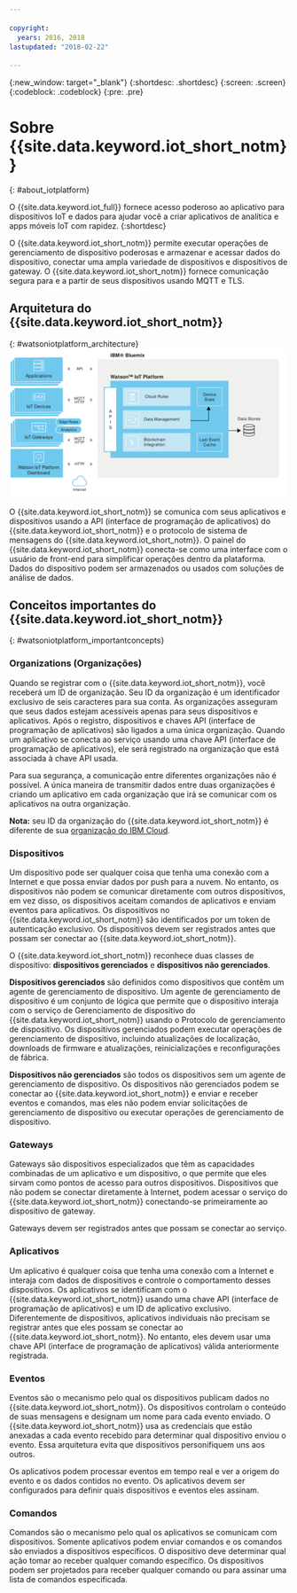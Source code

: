 ```yaml
---

copyright:
  years: 2016, 2018
lastupdated: "2018-02-22"

---
```


{:new_window: target="\_blank"}
{:shortdesc: .shortdesc}
{:screen: .screen}
{:codeblock: .codeblock}
{:pre: .pre}

# Sobre {{site.data.keyword.iot_short_notm}}
{: #about_iotplatform}

O {{site.data.keyword.iot_full}} fornece acesso poderoso ao aplicativo para dispositivos IoT e dados para ajudar você a criar aplicativos de analítica e apps móveis IoT com rapidez.
{:shortdesc}

O {{site.data.keyword.iot_short_notm}} permite executar operações de gerenciamento de dispositivo poderosas e armazenar e acessar dados do dispositivo, conectar uma ampla variedade de dispositivos e
dispositivos de gateway. O {{site.data.keyword.iot_short_notm}} fornece comunicação segura para e a partir de seus dispositivos usando MQTT e TLS.

## Arquitetura do {{site.data.keyword.iot_short_notm}}
{: #watsoniotplatform_architecture}
![Arquitetura do IBM Watson IoT Platform](images/architecture_platform_2.svg "Arquitetura do IBM Watson IoT Platform")

<!--**Important:** The analytics features are merged in from the {{site.data.keyword.iotrtinsights_full}} service. If your {{site.data.keyword.iot_short_notm}} organization is used as a data source for an existing {{site.data.keyword.iotrtinsights_short}} instance, Analytics is not enabled until after the existing {{site.data.keyword.iotrtinsights_short}} instances have been migrated. Continue to use the {{site.data.keyword.iotrtinsights_short}} dashboard for your analytics needs until the migration is complete. For more information, see the [IBM Watson IoT Platform blog ![External link icon](../../icons/launch-glyph.svg "External link icon")](https://developer.ibm.com/iotplatform/2016/04/28/iot-real-time-insights-and-watson-iot-platform-a-match-made-in-heaven/){: new_window} on IBM developerWorks and your existing {{site.data.keyword.iotrtinsights_short}} instance dashboards.  -->

O {{site.data.keyword.iot_short_notm}} se comunica com seus aplicativos e dispositivos usando a API (interface de programação de aplicativos) do {{site.data.keyword.iot_short_notm}} e o protocolo de sistema de mensagens do {{site.data.keyword.iot_short_notm}}. O painel do {{site.data.keyword.iot_short_notm}} conecta-se como uma interface com o usuário de front-end para simplificar operações dentro da plataforma. Dados do dispositivo podem ser armazenados ou usados com soluções de análise de dados.

## Conceitos importantes do {{site.data.keyword.iot_short_notm}}
{: #watsoniotplatform_importantconcepts}

### Organizations (Organizações)

Quando se registrar com o {{site.data.keyword.iot_short_notm}}, você receberá um ID de organização. Seu ID da organização é um identificador exclusivo de seis caracteres para sua conta. As organizações asseguram que seus dados estejam acessíveis apenas para seus dispositivos e aplicativos. Após o registro, dispositivos e chaves API (interface de programação de aplicativos) são ligados a uma única organização. Quando um aplicativo se conecta ao serviço usando uma chave API (interface de programação de aplicativos), ele será registrado na organização que está associada à chave API usada.

Para sua segurança, a comunicação entre diferentes organizações não é possível. A única maneira de transmitir dados entre duas organizações é criando um aplicativo em cada organização que irá se comunicar com os aplicativos na outra organização.

**Nota:** seu ID da organização do {{site.data.keyword.iot_short_notm}} é diferente de sua [organização do IBM Cloud](../../docs/admin/orgs_spaces.html#orginfo).

### Dispositivos

Um dispositivo pode ser qualquer coisa que tenha uma conexão com a Internet e que possa enviar dados por push para a nuvem. No entanto, os dispositivos não podem se comunicar diretamente com outros dispositivos, em vez disso, os dispositivos aceitam comandos de aplicativos e enviam eventos para aplicativos. Os dispositivos no {{site.data.keyword.iot_short_notm}} são identificados por um token de autenticação exclusivo. Os dispositivos devem ser registrados antes que possam ser conectar ao {{site.data.keyword.iot_short_notm}}.

O {{site.data.keyword.iot_short_notm}} reconhece duas classes de dispositivo: **dispositivos gerenciados** e **dispositivos não gerenciados**.

**Dispositivos gerenciados** são definidos como dispositivos que contêm um agente de gerenciamento de dispositivo. Um agente de gerenciamento de dispositivo é um conjunto de lógica que permite que o dispositivo interaja com o serviço de Gerenciamento de dispositivo do {{site.data.keyword.iot_short_notm}} usando o Protocolo de gerenciamento de dispositivo. Os dispositivos gerenciados podem executar operações de gerenciamento de dispositivo, incluindo atualizações de localização, downloads de firmware e atualizações, reinicializações e reconfigurações de fábrica.

**Dispositivos não gerenciados** são todos os dispositivos sem um agente de gerenciamento de dispositivo. Os dispositivos não gerenciados podem se conectar ao {{site.data.keyword.iot_short_notm}} e enviar e receber eventos e comandos, mas eles não podem enviar solicitações de gerenciamento de dispositivo ou executar operações de gerenciamento de dispositivo.

### Gateways

Gateways são dispositivos especializados que têm as capacidades combinadas de um aplicativo e um dispositivo, o que permite que eles sirvam como pontos de acesso para outros dispositivos. Dispositivos que não podem se conectar diretamente à Internet, podem acessar o serviço do {{site.data.keyword.iot_short_notm}} conectando-se primeiramente ao dispositivo de gateway.

Gateways devem ser registrados antes que possam se conectar ao serviço.

### Aplicativos

Um aplicativo é qualquer coisa que tenha uma conexão com a Internet e interaja com dados de dispositivos e controle o comportamento desses dispositivos. Os aplicativos se identificam com o {{site.data.keyword.iot_short_notm}} usando uma chave API (interface de programação de aplicativos) e um ID de aplicativo exclusivo. Diferentemente de dispositivos, aplicativos individuais não precisam se registrar antes que eles possam se conectar ao {{site.data.keyword.iot_short_notm}}. No entanto, eles devem usar uma chave API (interface de programação de aplicativos) válida anteriormente registrada.

### Eventos

Eventos são o mecanismo pelo qual os dispositivos publicam dados no {{site.data.keyword.iot_short_notm}}. Os dispositivos controlam o conteúdo de suas mensagens e designam um nome para cada evento enviado. O {{site.data.keyword.iot_short_notm}} usa as credenciais que estão anexadas a cada evento recebido para determinar qual dispositivo enviou o evento. Essa arquitetura evita que dispositivos personifiquem uns aos outros.

Os aplicativos podem processar eventos em tempo real e ver a origem do evento e os dados contidos no evento. Os aplicativos devem ser configurados para definir quais dispositivos e eventos eles assinam.

### Comandos

Comandos são o mecanismo pelo qual os aplicativos se comunicam com dispositivos. Somente aplicativos podem enviar comandos e os comandos são enviados a dispositivos específicos. O dispositivo deve determinar qual ação tomar ao receber qualquer comando específico. Os dispositivos podem ser projetados para receber qualquer comando ou para assinar uma lista de comandos especificada.
